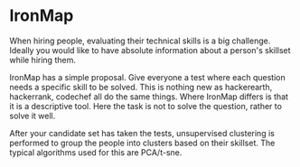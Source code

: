 IronMap
=======


When hiring people, evaluating their technical skills is a big challenge. Ideally you would like to have absolute information about a person's skillset while hiring them.

IronMap has a simple proposal. Give everyone a test where each question needs a specific skill to be solved. This is nothing new as hackerearth, hackerrank, codechef all do the same things. Where IronMap differs is that it is a descriptive tool. Here the task is not to solve the question, rather to solve it well.

After your candidate set has taken the tests, unsupervised clustering is performed to group the people into clusters based on their skillset. The typical algorithms used for this are PCA/t-sne.
